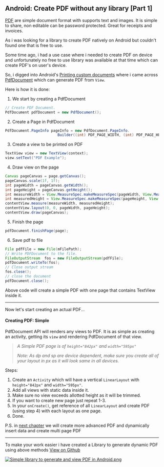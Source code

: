 ## Android: Create PDF without any library [Part 1]

[PDF](https://en.wikipedia.org/wiki/PDF) are simple document format with supports text and images. It is simple to share, non editable can be password protected. Great for receipts and invoices.

As i was looking for a library to create PDF natively on Android but couldn't found one that is free to use.

Some time ago, i had a use case where i needed to create PDF on device and unfortunately no free to use library was available at that time which can create PDF's on user's device.

So, i digged into Android's  [Printing custom documents](https://developer.android.com/training/printing/custom-docs.html) where i came across  [PdfDocument](https://developer.android.com/reference/android/graphics/pdf/PdfDocument) which can generate PDF from `View`.

Here is how it is done:

1. We start by creating a PdfDocument
```java
// Create PDF Document.
PdfDocument pdfDocument = new PdfDocument();
```

2. Create a Page in PdfDocument
```java
PdfDocument.PageInfo pageInfo = new PdfDocument.PageInfo.
                        Builder((int) PDF_PAGE_WIDTH, (int) PDF_PAGE_HEIGHT, i + 1).create();
```

3. Create a view to be printed on PDF
```java
TextView view = new TextView(context);
view.setText("PDF Example");
```

4. Draw view on the page
```java
Canvas pageCanvas = page.getCanvas();
pageCanvas.scale(1f, 1f);
int pageWidth = pageCanvas.getWidth();
int pageHeight = pageCanvas.getHeight();
int measureWidth = View.MeasureSpec.makeMeasureSpec(pageWidth, View.MeasureSpec.EXACTLY);
int measuredHeight = View.MeasureSpec.makeMeasureSpec(pageHeight, View.MeasureSpec.EXACTLY);
contentView.measure(measureWidth, measuredHeight);
contentView.layout(0, 0, pageWidth, pageHeight);
contentView.draw(pageCanvas);
```

5. Finish the page
```java
pdfDocument.finishPage(page);
```

6. Save pdf to file
```java
File pdfFile = new File(mFilePath);
// Write PDFDocument to the file.
FileOutputStream  fos = new FileOutputStream(pdfFile);
pdfDocument.writeTo(fos);
// Close output stream
fos.close();
// close the document
pdfDocument.close();
``` 

Above code will create a simple PDF with one page that contains TextView inside it.

***
Now let's start creating an actual PDF...
#### Creating PDF: Simple

PdfDocument API will renders any views to PDF. It is as simple as creating an activity, getting its `view` and rendering PdfDocument of that view.

> *A Simple PDF page is of `height="842px"` and `width="595px"`*
>
> *Note: As dp and sp are device dependent, make sure you create all of your layout in px as it will look same in all devices.*

Steps:
1. Create an `Activity` which will have a vertical `LinearLayout` with `height="842px"` and `width="595px"`.
2. Add all views with static data inside it.
3. Make sure no view exceeds allotted height as it will be trimmed.
4. If you want to create new page just repeat 1-3.
5. In your `onCreate()`, get reference of all `LinearLayout` and create PDF (using step 4) with each layout as one page.
6. Done.

P.S. in  [next chapter](https://blog.tejpratapsingh.com/android-create-pdf-without-any-library-part-2-ck9eads8g05e3css1bx1mlns2)  we will create more advanced PDF and dynamically insert data and create multi page PDF

***

To make your work easier i have created a Library to generate dynamic PDF using above methods [View on Github](https://github.com/tejpratap46/PDFCreatorAndroid)

 [![Simple library to generate and view PDF in Android.png](https://cdn.hashnode.com/res/hashnode/image/upload/v1587719632043/mXw6_IETk.png)](https://github.com/tejpratap46/PDFCreatorAndroid) 
